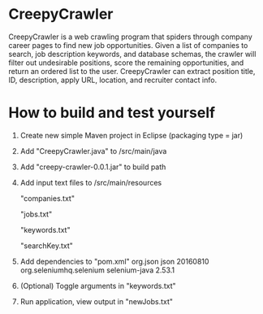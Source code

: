 # CreepyCrawler
  CreepyCrawler is a web crawling program that spiders through company career pages to find new job opportunities.  Given a list of companies to search, job description keywords, and database schemas, the crawler will filter out undesirable positions, score the remaining opportunities, and return an ordered list to the user. CreepyCrawler can extract position title, ID, description, apply URL, location, and recruiter contact info.

# How to build and test yourself

1) Create new simple Maven project in Eclipse (packaging type = jar)

2) Add "CreepyCrawler.java" to /src/main/java

3) Add "creepy-crawler-0.0.1.jar" to build path

4) Add input text files to /src/main/resources

      "companies.txt"

      "jobs.txt"

      "keywords.txt"

      "searchKey.txt"

5) Add dependencies to "pom.xml"
      <dependencies>
        <!-- https://mvnrepository.com/artifact/org.json/json -->
        <dependency>
          <groupId>org.json</groupId>
          <artifactId>json</artifactId>
          <version>20160810</version>
        </dependency>
        <!-- https://mvnrepository.com/artifact/org.seleniumhq.selenium/selenium-java -->
        <dependency>
          <groupId>org.seleniumhq.selenium</groupId>
          <artifactId>selenium-java</artifactId>
          <version>2.53.1</version>
        </dependency>
      </dependencies>

6) (Optional) Toggle arguments in "keywords.txt"

7) Run application, view output in "newJobs.txt"
      
